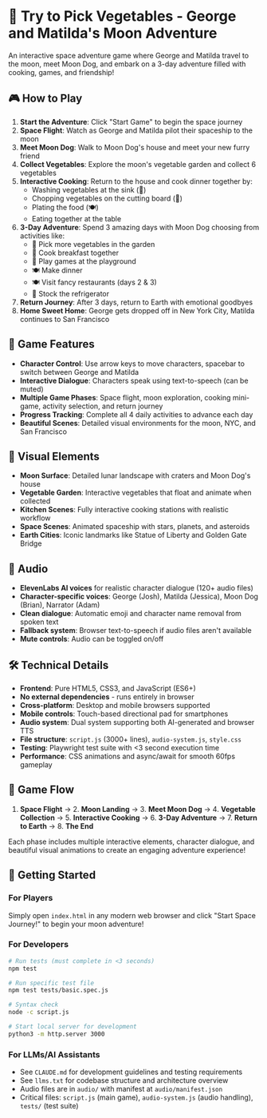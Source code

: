 # 🚀 Try to Pick Vegetables - George and Matilda's Moon Adventure

An interactive space adventure game where George and Matilda travel to the moon, meet Moon Dog, and embark on a 3-day adventure filled with cooking, games, and friendship!

## 🎮 How to Play

1. **Start the Adventure**: Click "Start Game" to begin the space journey
2. **Space Flight**: Watch as George and Matilda pilot their spaceship to the moon
3. **Meet Moon Dog**: Walk to Moon Dog's house and meet your new furry friend
4. **Collect Vegetables**: Explore the moon's vegetable garden and collect 6 vegetables
5. **Interactive Cooking**: Return to the house and cook dinner together by:
   - Washing vegetables at the sink (🛁)
   - Chopping vegetables on the cutting board (🔪)
   - Plating the food (🍽️)
   - Eating together at the table
6. **3-Day Adventure**: Spend 3 amazing days with Moon Dog choosing from activities like:
   - 🥕 Pick more vegetables in the garden
   - 🍳 Cook breakfast together
   - 🛝 Play games at the playground
   - 🍽️ Make dinner
   - 🍽️ Visit fancy restaurants (days 2 & 3)
   - 🧊 Stock the refrigerator
7. **Return Journey**: After 3 days, return to Earth with emotional goodbyes
8. **Home Sweet Home**: George gets dropped off in New York City, Matilda continues to San Francisco

## 🎯 Game Features

- **Character Control**: Use arrow keys to move characters, spacebar to switch between George and Matilda
- **Interactive Dialogue**: Characters speak using text-to-speech (can be muted)
- **Multiple Game Phases**: Space flight, moon exploration, cooking mini-game, activity selection, and return journey
- **Progress Tracking**: Complete all 4 daily activities to advance each day
- **Beautiful Scenes**: Detailed visual environments for the moon, NYC, and San Francisco

## 🎨 Visual Elements

- **Moon Surface**: Detailed lunar landscape with craters and Moon Dog's house
- **Vegetable Garden**: Interactive vegetables that float and animate when collected
- **Kitchen Scenes**: Fully interactive cooking stations with realistic workflow
- **Space Scenes**: Animated spaceship with stars, planets, and asteroids
- **Earth Cities**: Iconic landmarks like Statue of Liberty and Golden Gate Bridge

## 🎵 Audio

- **ElevenLabs AI voices** for realistic character dialogue (120+ audio files)
- **Character-specific voices**: George (Josh), Matilda (Jessica), Moon Dog (Brian), Narrator (Adam)
- **Clean dialogue**: Automatic emoji and character name removal from spoken text
- **Fallback system**: Browser text-to-speech if audio files aren't available
- **Mute controls**: Audio can be toggled on/off

## 🛠️ Technical Details

- **Frontend**: Pure HTML5, CSS3, and JavaScript (ES6+)
- **No external dependencies** - runs entirely in browser
- **Cross-platform**: Desktop and mobile browsers supported
- **Mobile controls**: Touch-based directional pad for smartphones
- **Audio system**: Dual system supporting both AI-generated and browser TTS
- **File structure**: `script.js` (3000+ lines), `audio-system.js`, `style.css`
- **Testing**: Playwright test suite with <3 second execution time
- **Performance**: CSS animations and async/await for smooth 60fps gameplay

## 🎪 Game Flow

1. **Space Flight** → 2. **Moon Landing** → 3. **Meet Moon Dog** → 4. **Vegetable Collection** → 5. **Interactive Cooking** → 6. **3-Day Adventure** → 7. **Return to Earth** → 8. **The End**

Each phase includes multiple interactive elements, character dialogue, and beautiful visual animations to create an engaging adventure experience!

## 🚀 Getting Started

### For Players
Simply open `index.html` in any modern web browser and click "Start Space Journey!" to begin your moon adventure!

### For Developers  
```bash
# Run tests (must complete in <3 seconds)
npm test

# Run specific test file
npm test tests/basic.spec.js

# Syntax check
node -c script.js

# Start local server for development
python3 -m http.server 3000
```

### For LLMs/AI Assistants
- See `CLAUDE.md` for development guidelines and testing requirements
- See `llms.txt` for codebase structure and architecture overview
- Audio files are in `audio/` with manifest at `audio/manifest.json` 
- Critical files: `script.js` (main game), `audio-system.js` (audio handling), `tests/` (test suite)